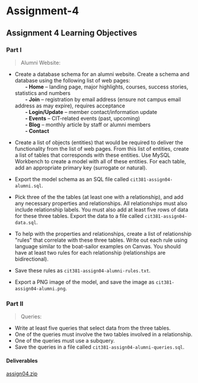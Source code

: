 # Assignment-4

## Assignment 4 Learning Objectives

### Part I
> Alumni Website:

- Create a database schema for an alumni website. Create a schema and database using the following list of web pages:  
&nbsp;&nbsp;&nbsp;&nbsp;&nbsp;&nbsp;  **- Home** – landing page, major highlights, courses, success stories, statistics and numbers  
&nbsp;&nbsp;&nbsp;&nbsp;&nbsp;&nbsp;  **- Join** – registration by email address (ensure not campus email address as may expire), requires acceptance  
&nbsp;&nbsp;&nbsp;&nbsp;&nbsp;&nbsp;  **- Login/Update** – member contact/information update  
&nbsp;&nbsp;&nbsp;&nbsp;&nbsp;&nbsp;  **- Events** – CIT-related events (past, upcoming)  
&nbsp;&nbsp;&nbsp;&nbsp;&nbsp;&nbsp;  **- Blog** – monthly article by staff or alumni members  
&nbsp;&nbsp;&nbsp;&nbsp;&nbsp;&nbsp;  **- Contact**  


- Create a list of objects (entities) that would be required to deliver the functionality from the list of web pages. From this list of entities, create a list of tables that corresponds with these entities. Use MySQL Workbench to create a model with all of these entities. For each table, add an appropriate primary key (surrogate or natural).

- Export the model schema as an SQL file called `cit381-assign04-alumni.sql`.

- Pick three of the the tables (at least one with a relationship), and add any necessary properties and relationships. All relationships must also include relationship labels. You must also add at least five rows of data for these three tables. Export the data to a file called `cit381-assign04-data.sql`.

- To help with the properties and relationships, create a list of relationship "rules" that correlate with these three tables. Write out each rule using language similar to the boat-sailor examples on Canvas. You should have at least two rules for each relationship (relationships are bidirectional).

- Save these rules as `cit381-assign04-alumni-rules.txt`.

- Export a PNG image of the model, and save the image as `cit381-assign04-alumni.png`.

### Part II
> Queries:

- Write at least five queries that select data from the three tables.
- One of the queries must involve the two tables involved in a relationship.
- One of the queries must use a subquery.
- Save the queries in a file called `cit381-assign04-alumni-queries.sql`.

#### Deliverables
[assign04.zip](https://github.com/rweston233/Assignment-4/blob/main/assign04.zip)
